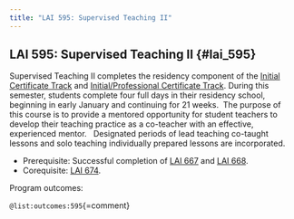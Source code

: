 ```yaml
---
title: "LAI 595: Supervised Teaching II"
---
```


## LAI 595: Supervised Teaching II {#lai_595}

Supervised Teaching II completes the residency component of the 
[Initial Certificate Track](#initial-certificate-track) and 
[Initial/Professional Certificate Track](#initial-professional-certificate-track).
During this semester, students complete four full days in their residency school, 
beginning in early January and continuing for 21 weeks.  The purpose of this 
course is to provide a mentored opportunity for student teachers to develop 
their teaching practice as a co-teacher with an effective, experienced mentor.  
Designated periods of lead teaching co-taught lessons and solo teaching 
individually prepared lessons are incorporated.  

- Prerequisite: Successful completion of [LAI 667](#lai_667) and [LAI 668](#lai_668).  
- Corequisite: [LAI 674](#lai_674).

Program outcomes:

` @list:outcomes:595 `{=comment}

